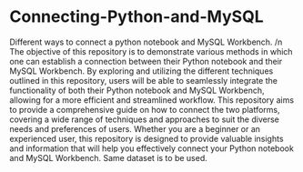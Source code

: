 # Connecting-Python-and-MySQL
 Different ways to connect a python notebook and MySQL Workbench. /n
The objective of this repository is to demonstrate various methods in which one can establish a connection between their Python notebook and their MySQL Workbench. By exploring and utilizing the different techniques outlined in this repository, users will be able to seamlessly integrate the functionality of both their Python notebook and MySQL Workbench, allowing for a more efficient and streamlined workflow. This repository aims to provide a comprehensive guide on how to connect the two platforms, covering a wide range of techniques and approaches to suit the diverse needs and preferences of users. Whether you are a beginner or an experienced user, this repository is designed to provide valuable insights and information that will help you effectively connect your Python notebook and MySQL Workbench.
Same dataset is to be used.
